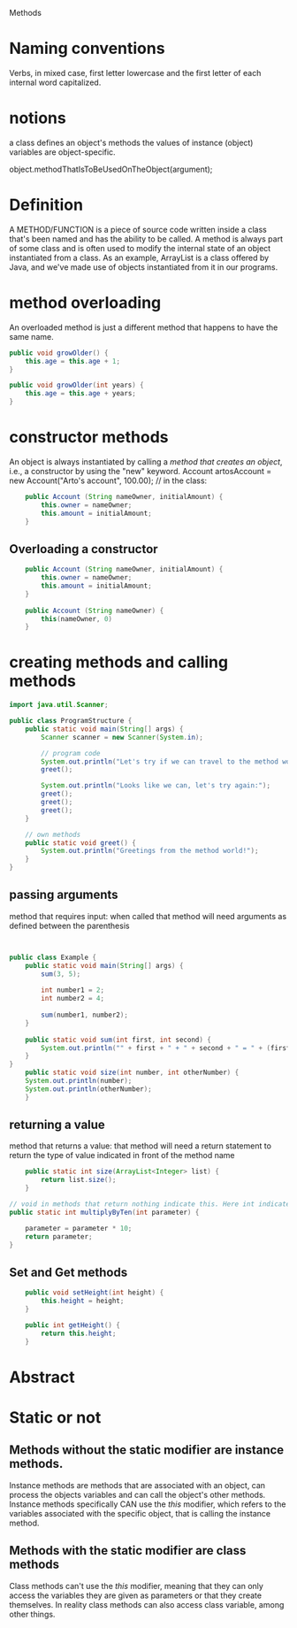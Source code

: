 Methods

# Naming conventions
Verbs, in mixed case, first letter lowercase and the first letter of each internal word capitalized.

# notions
a class defines an object's methods 
the values of instance (object) variables are object-specific.

object.methodThatIsToBeUsedOnTheObject(argument);

# Definition

A METHOD/FUNCTION is a piece of source code written inside a class that's been named and has the ability to be called. A method is always part of some class and is often used to modify the internal state of an object instantiated from a class.
As an example, ArrayList is a class offered by Java, and we've made use of objects instantiated from it in our programs.



# method overloading
An overloaded method is just a different method that happens to have the same name.

```Java
public void growOlder() {
    this.age = this.age + 1;
}

public void growOlder(int years) {
    this.age = this.age + years;
}
```


# constructor methods

An object is always instantiated by calling a *method that creates an object*, i.e., a constructor by using the "new" keyword.
Account artosAccount = new Account("Arto's account", 100.00);
// in the class:

```Java
    public Account (String nameOwner, initialAmount) {
        this.owner = nameOwner;
        this.amount = initialAmount;
    }
```


## Overloading a constructor

```Java
    public Account (String nameOwner, initialAmount) {
        this.owner = nameOwner;
        this.amount = initialAmount;
    }
    
    public Account (String nameOwner) {
        this(nameOwner, 0)
    }
```

    

# creating methods and calling methods

```Java
import java.util.Scanner;

public class ProgramStructure {
    public static void main(String[] args) {
        Scanner scanner = new Scanner(System.in);

        // program code
        System.out.println("Let's try if we can travel to the method world:");
        greet();

        System.out.println("Looks like we can, let's try again:");
        greet();
        greet();
        greet();
    }

    // own methods
    public static void greet() {
        System.out.println("Greetings from the method world!");
    }
}
```


## passing arguments
method that requires input: when called that method will need arguments as defined between the parenthesis

```Java


public class Example {
    public static void main(String[] args) {
        sum(3, 5);
       
        int number1 = 2;
        int number2 = 4;
       
        sum(number1, number2);       
    }
   
    public static void sum(int first, int second) {
        System.out.println("" + first + " + " + second + " = " + (first+ second));
    }
}
    public static void size(int number, int otherNumber) {
	System.out.println(number);
	System.out.println(otherNumber);
    }
```

## returning a value
method that returns a value: that method will need a return statement to return the type of value indicated in front of the method name

```Java
    public static int size(ArrayList<Integer> list) {
        return list.size();
    }

// void in methods that return nothing indicate this. Here int indicate the method will return an integer
public static int multiplyByTen(int parameter) {

    parameter = parameter * 10;
    return parameter;
}
```

## Set and Get methods
```Java
    public void setHeight(int height) {
        this.height = height;
    }

    public int getHeight() {
        return this.height;
    }
```

# Abstract

# Static or not

## Methods without the static modifier are instance methods. 
Instance methods are methods that are associated with an object, can process the objects variables and can call the object's other methods. Instance methods specifically CAN use the *this* modifier, which refers to the variables associated with the specific object, that is calling the instance method. 

## Methods with the static modifier are class methods
Class methods can't use the *this* modifier, meaning that they can only access the variables they are given as parameters or that they create themselves.
In reality class methods can also access class variable, among other things.
